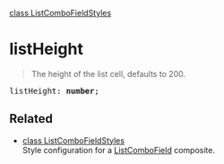 [class ListComboFieldStyles](ListComboFieldStyles.md)

# listHeight

> The height of the list cell, defaults to 200.

<pre class="docgen_signature">listHeight: <b>number</b>;</pre>

## Related

- [<!--{ref:class}-->class ListComboFieldStyles](ListComboFieldStyles.md) \
    Style configuration for a [ListComboField](ListComboField.md) composite.
